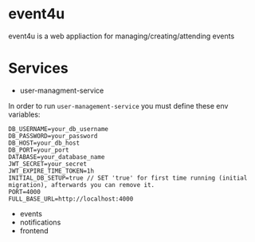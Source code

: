 # event4u

event4u is a web appliaction for managing/creating/attending events

# Services

- user-managment-service

In order to run `user-management-service` you must define these env variables:

```
DB_USERNAME=your_db_username
DB_PASSWORD=your_password
DB_HOST=your_db_host
DB_PORT=your_port
DATABASE=your_database_name
JWT_SECRET=your_secret
JWT_EXPIRE_TIME_TOKEN=1h
INITIAL_DB_SETUP=true // SET 'true' for first time running (initial migration), afterwards you can remove it.
PORT=4000
FULL_BASE_URL=http://localhost:4000
```

- events     
- notifications
- frontend
